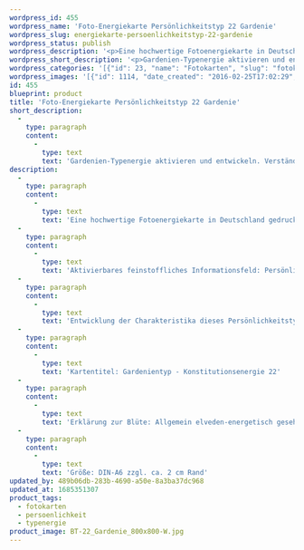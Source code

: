 ```yaml
---
wordpress_id: 455
wordpress_name: 'Foto-Energiekarte Persönlichkeitstyp 22 Gardenie'
wordpress_slug: energiekarte-persoenlichkeitstyp-22-gardenie
wordpress_status: publish
wordpress_description: '<p>Eine hochwertige Fotoenergiekarte in Deutschland gedruckt und in Handarbeit laminiert.  Sie ist in Postkartengröße (DIN-A6) oder kleiner gut zu transportieren und kann auch auf den Körper aufgelegt werden.</p><p>Aktivierbares feinstoffliches Informationsfeld: Persönlichkeitsenergie eines Gardenien-Typs: Tiefgehend, leiderfahren, Zuversicht suchend, zwiegespalten.<br />Entwicklung der Charakteristika dieses Persönlichkeitstyps. Stärkung der entsprechenden Persönlichkeit mit ihrer besonderen Energiequalität. Ausgleich und Veränderung ungünstiger Zustände innerhalb einer Person, die aufgrund dieser Konstitution entstanden sind. Annahme und Verständnis für einen Menschen mit dieser Persönlichkeitsenergie. Eine Stärkung der eigenen Persönlichkeitsenergie sowie die Beschäftigung mit der Energie anderer Persönlichkeiten kann insgesamt das eigene Selbstbewusstsein stärken.<br />Kartentitel: Gardenientyp - Konstitutionsenergie 22</p><p>Erklärung zur Blüte: Allgemein elveden-energetisch gesehen steht eine Gardenie für Tiefe, Schönheit, Leben in entgegengesetzten Facetten, Zuversicht.<br />Größe: DIN-A6 zzgl. ca. 2 cm Rand<br />Andere Formate sind individuell für Sie innerhalb weniger Tage herstellbar. Bitte kontaktieren Sie uns hierfür unter <a href="mailto:info@elvedenverlag.de">info@elvedenverlag.de</a>.</p><p>Anwendungshinweise</p>'
wordpress_short_description: '<p>Gardenien-Typenergie aktivieren und entwickeln. Verständnis für diese Typenergie gewinnen (&#8222;Tiefgehend, leiderfahren, Zuversicht suchend, zwiegespalten&#8220;)<br /><em>Hinweis: Das Wasserzeichen „Elveden Verlag Energiebild“ wird nicht mit gedruckt</em></p>'
wordpress_categories: '[{"id": 23, "name": "Fotokarten", "slug": "fotokarten"}, {"id": 37, "name": "Pers\u00f6nlichkeit", "slug": "persoenlichkeit"}, {"id": 90, "name": "Typenergie", "slug": "typenergie"}]'
wordpress_images: '[{"id": 1114, "date_created": "2016-02-25T17:02:29", "date_created_gmt": "2016-02-25T15:02:29", "date_modified": "2016-02-25T17:02:29", "date_modified_gmt": "2016-02-25T15:02:29", "src": "https://my.feenbaum.de/wp-content/uploads/2016/02/BT-22_Gardenie_800x800-W.jpg", "name": "BT-22_Gardenie_800x800-W", "alt": ""}]'
id: 455
blueprint: product
title: 'Foto-Energiekarte Persönlichkeitstyp 22 Gardenie'
short_description:
  -
    type: paragraph
    content:
      -
        type: text
        text: 'Gardenien-Typenergie aktivieren und entwickeln. Verständnis für diese Typenergie gewinnen (''Tiefgehend, leiderfahren, Zuversicht suchend, zwiegespalten'')'
description:
  -
    type: paragraph
    content:
      -
        type: text
        text: 'Eine hochwertige Fotoenergiekarte in Deutschland gedruckt und in Handarbeit laminiert.  Sie ist in Postkartengröße (DIN-A6) oder kleiner gut zu transportieren und kann auch auf den Körper aufgelegt werden.'
  -
    type: paragraph
    content:
      -
        type: text
        text: 'Aktivierbares feinstoffliches Informationsfeld: Persönlichkeitsenergie eines Gardenien-Typs: Tiefgehend, leiderfahren, Zuversicht suchend, zwiegespalten.'
  -
    type: paragraph
    content:
      -
        type: text
        text: 'Entwicklung der Charakteristika dieses Persönlichkeitstyps. Stärkung der entsprechenden Persönlichkeit mit ihrer besonderen Energiequalität. Ausgleich und Veränderung ungünstiger Zustände innerhalb einer Person, die aufgrund dieser Konstitution entstanden sind. Annahme und Verständnis für einen Menschen mit dieser Persönlichkeitsenergie. Eine Stärkung der eigenen Persönlichkeitsenergie sowie die Beschäftigung mit der Energie anderer Persönlichkeiten kann insgesamt das eigene Selbstbewusstsein stärken.'
  -
    type: paragraph
    content:
      -
        type: text
        text: 'Kartentitel: Gardenientyp - Konstitutionsenergie 22'
  -
    type: paragraph
    content:
      -
        type: text
        text: 'Erklärung zur Blüte: Allgemein elveden-energetisch gesehen steht eine Gardenie für Tiefe, Schönheit, Leben in entgegengesetzten Facetten, Zuversicht.'
  -
    type: paragraph
    content:
      -
        type: text
        text: 'Größe: DIN-A6 zzgl. ca. 2 cm Rand'
updated_by: 489b06db-283b-4690-a50e-8a3ba37dc968
updated_at: 1685351307
product_tags:
  - fotokarten
  - persoenlichkeit
  - typenergie
product_image: BT-22_Gardenie_800x800-W.jpg
---
```

